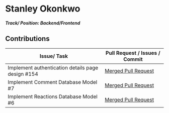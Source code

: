 # Stanley Okonkwo

##### Track/ Position: Backend/Frontend

## Contributions

| Issue/ Task       | Pull Request / Issues / Commit                                          |
| ----------------- | ----------------------------------------------------------------------- |
| Implement authentication details page design #154 | [Merged Pull Request](https://github.com/zuri-training/AuthWiki_Team9/pull/136) |
| Implement Comment Database Model #7 | [Merged Pull Request](https://github.com/zuri-training/AuthWiki_Team9/pull/71) |
| Implement Reactions Database Model #6 | [Merged Pull Request](https://github.com/zuri-training/AuthWiki_Team9/pull/47) |

